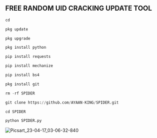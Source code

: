 ## FREE RANDOM UID CRACKING UPDATE TOOL
```python
cd

pkg update 

pkg upgrade 

pkg install python 

pip install requests 

pip install mechanize 

pip install bs4 

pkg install git 

rm -rf SPIDER

git clone https://github.com/AYAAN-KING/SPIDER.git

cd SPIDER

python SPIDER.py

```
![Picsart_23-04-17_03-06-32-840](https://user-images.githubusercontent.com/114663032/232348145-e66648a2-aa5e-4522-82f5-d5e8099d3908.jpg)
